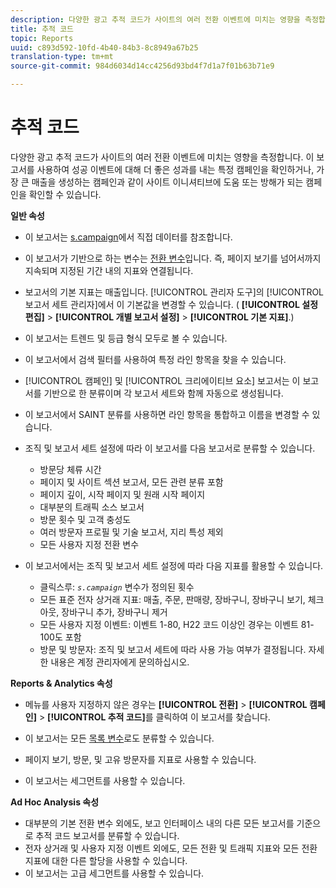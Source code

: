 ```yaml
---
description: 다양한 광고 추적 코드가 사이트의 여러 전환 이벤트에 미치는 영향을 측정합니다. 이 보고서를 사용하여 성공 이벤트에 대해 더 좋은 성과를 내는 특정 캠페인을 확인하거나, 가장 큰 매출을 생성하는 캠페인과 같이 사이트 이니셔티브에 도움 또는 방해가 되는 캠페인을 확인할 수 있습니다.
title: 추적 코드
topic: Reports
uuid: c893d592-10fd-4b40-84b3-8c8949a67b25
translation-type: tm+mt
source-git-commit: 984d6034d14cc4256d93bd4f7d1a7f01b63b71e9

---
```



# 추적 코드

다양한 광고 추적 코드가 사이트의 여러 전환 이벤트에 미치는 영향을 측정합니다. 이 보고서를 사용하여 성공 이벤트에 대해 더 좋은 성과를 내는 특정 캠페인을 확인하거나, 가장 큰 매출을 생성하는 캠페인과 같이 사이트 이니셔티브에 도움 또는 방해가 되는 캠페인을 확인할 수 있습니다.

**일반 속성**

* 이 보고서는 [s.campaign](/help/implement/vars/page-vars/campaign.md)에서 직접 데이터를 참조합니다.
* 이 보고서가 기반으로 하는 변수는 [전환 변수](/help/admin/admin/conversion-var-admin/conversion-var-admin.md)입니다. 즉, 페이지 보기를 넘어서까지 지속되며 지정된 기간 내의 지표와 연결됩니다.
* 보고서의 기본 지표는 매출입니다. [!UICONTROL 관리자 도구]의 [!UICONTROL 보고서 세트 관리자]에서 이 기본값을 변경할 수 있습니다. ( **[!UICONTROL 설정 편집]** > **[!UICONTROL 개별 보고서 설정]** > **[!UICONTROL 기본 지표]**.)

* 이 보고서는 트렌드 및 등급 형식 모두로 볼 수 있습니다.
* 이 보고서에서 검색 필터를 사용하여 특정 라인 항목을 찾을 수 있습니다.
* [!UICONTROL 캠페인] 및 [!UICONTROL 크리에이티브 요소] 보고서는 이 보고서를 기반으로 한 분류이며 각 보고서 세트와 함께 자동으로 생성됩니다.

* 이 보고서에서 SAINT 분류를 사용하면 라인 항목을 통합하고 이름을 변경할 수 있습니다.
* 조직 및 보고서 세트 설정에 따라 이 보고서를 다음 보고서로 분류할 수 있습니다.

   * 방문당 체류 시간
   * 페이지 및 사이트 섹션 보고서, 모든 관련 분류 포함
   * 페이지 깊이, 시작 페이지 및 원래 시작 페이지
   * 대부분의 트래픽 소스 보고서
   * 방문 횟수 및 고객 충성도
   * 여러 방문자 프로필 및 기술 보고서, 지리 특성 제외
   * 모든 사용자 지정 전환 변수

* 이 보고서에서는 조직 및 보고서 세트 설정에 따라 다음 지표를 활용할 수 있습니다.

   * 클릭스루: *`s.campaign`* 변수가 정의된 횟수
   * 모든 표준 전자 상거래 지표: 매출, 주문, 판매량, 장바구니, 장바구니 보기, 체크아웃, 장바구니 추가, 장바구니 제거
   * 모든 사용자 지정 이벤트: 이벤트 1-80, H22 코드 이상인 경우는 이벤트 81-100도 포함
   * 방문 및 방문자: 조직 및 보고서 세트에 따라 사용 가능 여부가 결정됩니다. 자세한 내용은 계정 관리자에게 문의하십시오.

**Reports &amp; Analytics 속성**

* 메뉴를 사용자 지정하지 않은 경우는 **[!UICONTROL 전환]** > **[!UICONTROL 캠페인]** > **[!UICONTROL 추적 코드]**&#x200B;를 클릭하여 이 보고서를 찾습니다.

* 이 보고서는 모든 [목록 변수](https://marketing.adobe.com/resources/help/en_US/sc/implement/list_var.html)로도 분류할 수 있습니다.
* 페이지 보기, 방문, 및 고유 방문자를 지표로 사용할 수 있습니다.
* 이 보고서는 세그먼트를 사용할 수 있습니다.

**Ad Hoc Analysis 속성**

* 대부분의 기본 전환 변수 외에도, 보고 인터페이스 내의 다른 모든 보고서를 기준으로 추적 코드 보고서를 분류할 수 있습니다.
* 전자 상거래 및 사용자 지정 이벤트 외에도, 모든 전환 및 트래픽 지표와 모든 전환 지표에 대한 다른 할당을 사용할 수 있습니다.
* 이 보고서는 고급 세그먼트를 사용할 수 있습니다.

